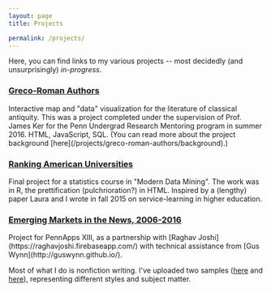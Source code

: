 ```yaml
---
layout: page
title: Projects

permalink: /projects/
---
```


Here, you can find links to my various projects -- most decidedly (and unsurprisingly) *in-progress*.

<h3><a href="https://jtcohen6.github.io/greco-roman-authors/">Greco-Roman Authors</a></h3>
Interactive map and "data" visualization for the literature of classical antiquity. This was a project completed under the supervision of Prof. James Ker for the Penn Undergrad Research Mentoring program in summer 2016. HTML, JavaScript, SQL. (You can read more about the project background [here](/projects/greco-roman-authors/background).)

<h3><a href="/projects/ranking-us-universities">Ranking American Universities</a></h3>
Final project for a statistics course in "Modern Data Mining". The work was in R, the prettification (pulchrioration?) in HTML. Inspired by a (lengthy) paper Laura and I wrote in fall 2015 on service-learning in higher education.

<h3><a href="http://devpost.com/software/emerging-markets-in-the-news-2006-2016">Emerging Markets in the News, 2006-2016</a></h3>
Project for PennApps XIII, as a partnership with [Raghav Joshi](https://raghavjoshi.firebaseapp.com/) with technical assistance from [Gus Wynn](http://guswynn.github.io/).

Most of what I do is nonfiction writing. I've uploaded two samples ([here](/2015/09/07/review-becoming-penn.html) and [here](/2015/10/26/versatile-virgil.html)), representing different styles and subject matter.
